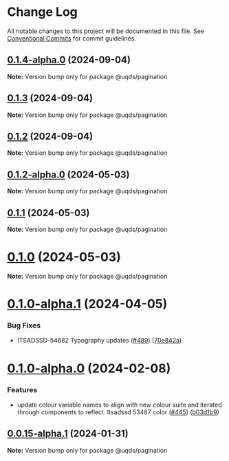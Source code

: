 # Change Log

All notable changes to this project will be documented in this file.
See [Conventional Commits](https://conventionalcommits.org) for commit guidelines.

## [0.1.4-alpha.0](https://github.com/uq-its-ss/design-system/compare/@uqds/pagination@0.1.3...@uqds/pagination@0.1.4-alpha.0) (2024-09-04)

**Note:** Version bump only for package @uqds/pagination

## [0.1.3](https://github.com/uq-its-ss/design-system/compare/@uqds/pagination@0.1.2-alpha.0...@uqds/pagination@0.1.3) (2024-09-04)

**Note:** Version bump only for package @uqds/pagination

## [0.1.2](https://github.com/uq-its-ss/design-system/compare/@uqds/pagination@0.1.2-alpha.0...@uqds/pagination@0.1.2) (2024-09-04)

**Note:** Version bump only for package @uqds/pagination

## [0.1.2-alpha.0](https://github.com/uq-its-ss/design-system/compare/@uqds/pagination@0.1.0-alpha.1...@uqds/pagination@0.1.2-alpha.0) (2024-05-03)

**Note:** Version bump only for package @uqds/pagination

## [0.1.1](https://github.com/uq-its-ss/design-system/compare/@uqds/pagination@0.1.0-alpha.1...@uqds/pagination@0.1.1) (2024-05-03)

**Note:** Version bump only for package @uqds/pagination

# [0.1.0](https://github.com/uq-its-ss/design-system/compare/@uqds/pagination@0.1.0-alpha.1...@uqds/pagination@0.1.0) (2024-05-03)

**Note:** Version bump only for package @uqds/pagination

# [0.1.0-alpha.1](https://github.com/uq-its-ss/design-system/compare/@uqds/pagination@0.1.0-alpha.0...@uqds/pagination@0.1.0-alpha.1) (2024-04-05)

### Bug Fixes

- ITSADSSD-54682 Typography updates ([#489](https://github.com/uq-its-ss/design-system/issues/489)) ([70e842a](https://github.com/uq-its-ss/design-system/commit/70e842a1552cddc9c63452ae63bae91b380f420b))

# [0.1.0-alpha.0](https://github.com/uq-its-ss/design-system/compare/@uqds/pagination@0.0.15-alpha.1...@uqds/pagination@0.1.0-alpha.0) (2024-02-08)

### Features

- update colour variable names to align with new colour suite and iterated through components to reflect. Itsadssd 53487 color ([#445](https://github.com/uq-its-ss/design-system/issues/445)) ([b03d1b9](https://github.com/uq-its-ss/design-system/commit/b03d1b9a7944f4552750706b276405b0988abf90))

## [0.0.15-alpha.1](https://github.com/uq-its-ss/design-system/compare/@uqds/pagination@0.0.15-alpha.0...@uqds/pagination@0.0.15-alpha.1) (2024-01-31)

**Note:** Version bump only for package @uqds/pagination
